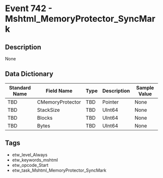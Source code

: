 # Event 742 - Mshtml_MemoryProtector_SyncMark

## Description
None

## Data Dictionary
|Standard Name|Field Name|Type|Description|Sample Value|
|---|---|---|---|---|
|TBD|CMemoryProtector|TBD|Pointer|None|None|
|TBD|StackSize|TBD|UInt64|None|None|
|TBD|Blocks|TBD|UInt64|None|None|
|TBD|Bytes|TBD|UInt64|None|None|

## Tags
* etw_level_Always
* etw_keywords_mshtml
* etw_opcode_Start
* etw_task_Mshtml_MemoryProtector_SyncMark